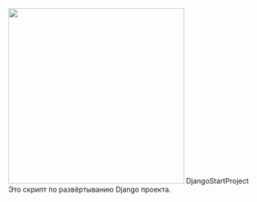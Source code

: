 <img style='text-align:center;' src="https://cdn.icon-icons.com/icons2/2415/PNG/512/django_line_logo_icon_146560.png" width="350">
DjangoStartProject
Это скрипт по развёртыванию Django проекта.
